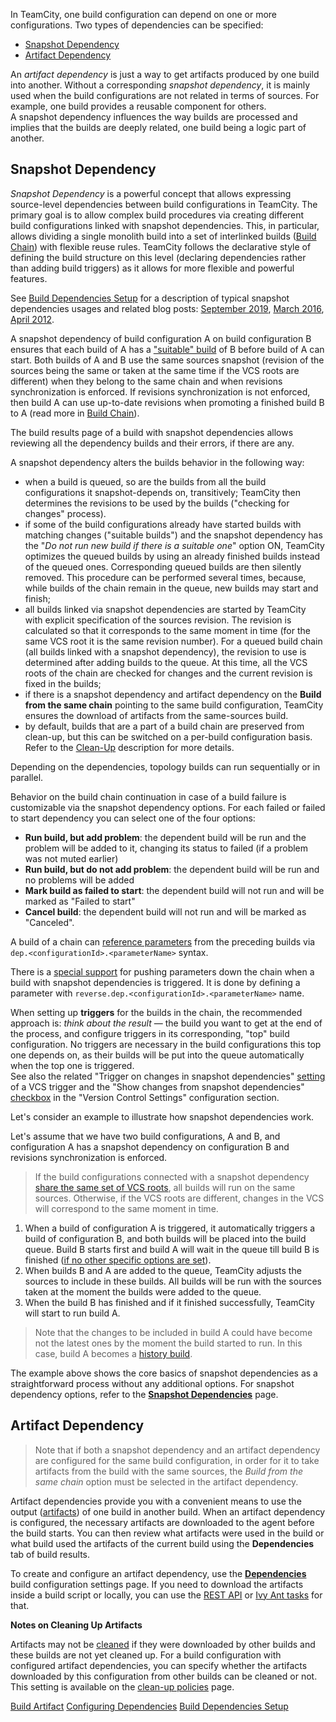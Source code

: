[//]: # (title: Dependent Build)
[//]: # (auxiliary-id: Dependent Build)

In TeamCity, one build configuration can depend on one or more configurations. Two types of dependencies can be specified:

* [Snapshot Dependency](#Snapshot+Dependency)
* [Artifact Dependency](#Artifact+Dependency)

An _artifact dependency_ is just a way to get artifacts produced by one build into another. Without a corresponding _snapshot dependency_, it is mainly used when the build configurations are not related in terms of sources. For example, one build provides a reusable component for others.   
A snapshot dependency influences the way builds are processed and implies that the builds are deeply related, one build being a logic part of another.

<anchor name="DependentBuild-SnapshotDependency"/>

## Snapshot Dependency

_Snapshot Dependency_ is a powerful concept that allows expressing source-level dependencies between build configurations in TeamCity. The primary goal is to allow complex build procedures via creating different build configurations linked with snapshot dependencies. This, in particular, allows dividing a single monolith build into a set of interlinked builds ([Build Chain](build-chain.md)) with flexible reuse rules. TeamCity follows the declarative style of defining the build structure on this level (declaring dependencies rather than adding build triggers) as it allows for more flexible and powerful features.

See [Build Dependencies Setup](build-dependencies-setup.md) for a description of typical snapshot dependencies usages and related blog posts: [September 2019](https://blog.jetbrains.com/teamcity/2019/09/build-chains-teamcitys-blend-of-pipelines-part-1-getting-started/), [March 2016](http://blog.jetbrains.com/teamcity/2016/03/teamcity-take-on-build-pipelines/), [April 2012](http://blog.jetbrains.com/teamcity/2012/04/teamcity-build-dependencies-2/).

A snapshot dependency of build configuration A on build configuration B ensures that each build of A has a ["suitable" build](snapshot-dependencies.md#Suitable+Builds) of B before build of A can start. Both builds of A and B use the same sources snapshot (revision of the sources being the same or taken at the same time if the VCS roots are different) when they belong to the same chain and when revisions synchronization is enforced. If revisions synchronization is not enforced, then build A can use up-to-date revisions when promoting a finished build B to A (read more in [Build Chain](build-chain.md#Disabling+Revisions+Synchronization+Between+Chain+Parts)).

The build results page of a build with snapshot dependencies allows reviewing all the dependency builds and their errors, if there are any.

A snapshot dependency alters the builds behavior in the following way:
* when a build is queued, so are the builds from all the build configurations it snapshot-depends on, transitively; TeamCity then determines the revisions to be used by the builds ("checking for changes" process).
* if some of the build configurations already have started builds with matching changes ("suitable builds") and the snapshot dependency has the "_Do not run new build if there is a suitable one_" option ON, TeamCity optimizes the queued builds by using an already finished builds instead of the queued ones. Corresponding queued builds are then silently removed. This procedure can be performed several times, because, while builds of the chain remain in the queue, new builds may start and finish;
* all builds linked via snapshot dependencies are started by TeamCity with explicit specification of the sources revision. The revision is calculated so that it corresponds to the same moment in time (for the same VCS root it is the same revision number). For a queued build chain (all builds linked with a snapshot dependency), the revision to use is determined after adding builds to the queue. At this time, all the VCS roots of the chain are checked for changes and the current revision is fixed in the builds;
* if there is a snapshot dependency and artifact dependency on the __Build from the same chain__ pointing to the same build configuration, TeamCity ensures the download of artifacts from the same-sources build.
* by default, builds that are a part of a build chain are preserved from clean-up, but this can be switched on a per-build configuration basis. Refer to the [Clean-Up](clean-up.md) description for more details.

Depending on the dependencies, topology builds can run sequentially or in parallel.

Behavior on the build chain continuation in case of a build failure is customizable via the snapshot dependency options. For each failed or failed to start dependency you can select one of the four options:
 * __Run build, but add problem__: the dependent build will be run and the problem will be added to it, changing its status to failed (if a problem was not muted earlier)
 * __Run build, but do not add problem__: the dependent build will be run and no problems will be added
 * __Mark build as failed to start__: the dependent build will not run and will be marked as "Failed to start"
 * __Cancel build__: the dependent build will not run and will be marked as "Canceled".

A build of a chain can [reference parameters](predefined-build-parameters.md#Dependencies+Properties) from the preceding builds via `dep.<configurationId>.<parameterName>` syntax.

There is a [special support](predefined-build-parameters.md#Overriding+Dependencies+Properties) for pushing parameters down the chain when a build with snapshot dependencies is triggered. It is done by defining a parameter with `reverse.dep.<configurationId>.<parameterName>` name.

When setting up __triggers__ for the builds in the chain, the recommended approach is: _think about the result_ — the build you want to get at the end of the process, and configure triggers in its corresponding, "top" build configuration. No triggers are necessary in the build configurations this top one depends on, as their builds will be put into the queue automatically when the top one is triggered.   
See also the related "Trigger on changes in snapshot dependencies" [setting](configuring-vcs-triggers.md#Trigger+a+build+on+changes+in+snapshot+dependencies) of a VCS trigger and the "Show changes from snapshot dependencies" [checkbox](build-dependencies-setup.md#show-changes-from-dependencies) in the "Version Control Settings" configuration section.

Let's consider an example to illustrate how snapshot dependencies work.

Let's assume that we have two build configurations, A and B, and configuration A has a snapshot dependency on configuration B and revisions synchronization is enforced.

>If the build configurations connected with a snapshot dependency [share the same set of VCS roots](configuring-vcs-roots.md), all builds will run on the same sources. Otherwise, if the VCS roots are different, changes in the VCS will correspond to the same moment in time.

1. When a build of configuration A is triggered, it automatically triggers a build of configuration B, and both builds will be placed into the build queue. Build B starts first and build A will wait in the queue till build B is finished ([if no other specific options are set](snapshot-dependencies.md)).
2. When builds B and A are added to the queue, TeamCity adjusts the sources to include in these builds. All builds will be run with the sources taken at the moment the builds were added to the queue.   
3. When the build B has finished and if it finished successfully, TeamCity will start to run build A.

>Note that the changes to be included in build A could have become not the latest ones by the moment the build started to run. In this case, build A becomes a [history build](history-build.md).

The example above shows the core basics of snapshot dependencies as a straightforward process without any additional options. For snapshot dependency options, refer to the __[Snapshot Dependencies](snapshot-dependencies.md)__ page.

<anchor name="DependentBuild-ArtifactDependency"/>

## Artifact Dependency
 
>Note that if both a snapshot dependency and an artifact dependency are configured for the same build configuration, in order for it to take artifacts from the build with the same sources, the _Build from the same chain_ option must be selected in the artifact dependency.

Artifact dependencies provide you with a convenient means to use the output ([artifacts](build-artifact.md)) of one build in another build. When an artifact dependency is configured, the necessary artifacts are downloaded to the agent before the build starts. You can then review what artifacts were used in the build or what build used the artifacts of the current build using the __Dependencies__ tab of build results.

To create and configure an artifact dependency, use the __[Dependencies](artifact-dependencies.md)__ build configuration settings page. If you need to download the artifacts inside a build script or locally, you can use the [REST API](https://www.jetbrains.com/help/teamcity/rest/teamcity-rest-api-documentation.html) or [Ivy Ant tasks](artifact-dependencies.md) for that.
 
__Notes on Cleaning Up Artifacts__  
 
Artifacts may not be [cleaned](clean-up.md) if they were downloaded by other builds and these builds are not yet cleaned up. For a build configuration with configured artifact dependencies, you can specify whether the artifacts downloaded by this configuration from other builds can be cleaned or not. This setting is available on the [clean-up policies](clean-up.md) page.

<seealso>
        <category ref="concepts">
            <a href="build-artifact.md">Build Artifact</a>
        </category>
        <category ref="admin-guide">
            <a href="configuring-dependencies.md">Configuring Dependencies</a>
            <a href="build-dependencies-setup.md">Build Dependencies Setup</a>
        </category>
</seealso>
